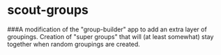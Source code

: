 # scout-groups
###A modification of the "group-builder" app to add an extra layer of groupings. 
Creation of "super groups" that will (at least somewhat) stay together when random groupings are created.
